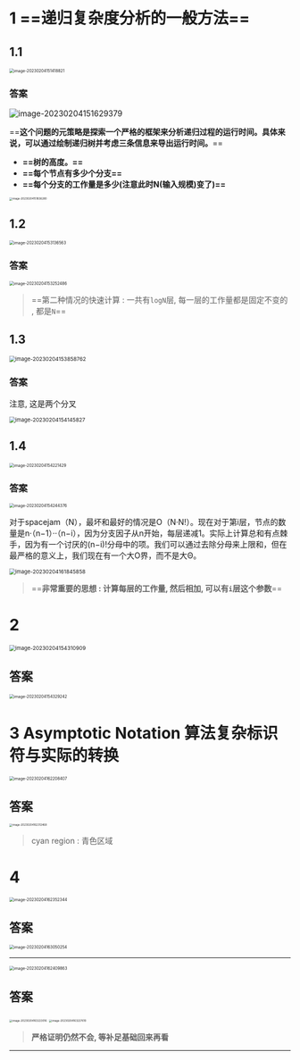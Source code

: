 # 1 ==递归复杂度分析的一般方法==

## 1.1

<img src="C:\Users\weiziheng\AppData\Roaming\Typora\typora-user-images\image-20230204151418821.png" alt="image-20230204151418821" style="zoom:50%;" />

### 答案

![image-20230204151629379](C:\Users\weiziheng\AppData\Roaming\Typora\typora-user-images\image-20230204151629379.png)

==**这个问题的元策略是探索一个严格的框架来分析递归过程的运行时间。具体来说，可以通过绘制递归树并考虑三条信息来导出运行时间。**==

+ **==树的高度。==**
+ **==每个节点有多少个分支==**
+ **==每个分支的工作量是多少(注意此时N(输入规模)变了)==**

<img src="C:\Users\weiziheng\AppData\Roaming\Typora\typora-user-images\image-20230204151836280.png" alt="image-20230204151836280" style="zoom:33%;" />

## 1.2

<img src="C:\Users\weiziheng\AppData\Roaming\Typora\typora-user-images\image-20230204153136563.png" alt="image-20230204153136563" style="zoom: 50%;" />

### 答案

<img src="C:\Users\weiziheng\AppData\Roaming\Typora\typora-user-images\image-20230204153252486.png" alt="image-20230204153252486" style="zoom:50%;" />

> ==第二种情况的快速计算 : 一共有`logN`层, 每一层的工作量都是固定不变的 , 都是`N`==

## 1.3

<img src="C:\Users\weiziheng\AppData\Roaming\Typora\typora-user-images\image-20230204153858762.png" alt="image-20230204153858762" style="zoom:67%;" />

### 答案

注意, 这是两个分叉

<img src="C:\Users\weiziheng\AppData\Roaming\Typora\typora-user-images\image-20230204154145827.png" alt="image-20230204154145827" style="zoom: 67%;" />

## 1.4

<img src="C:\Users\weiziheng\AppData\Roaming\Typora\typora-user-images\image-20230204154221429.png" alt="image-20230204154221429" style="zoom:50%;" />

### 答案

<img src="C:\Users\weiziheng\AppData\Roaming\Typora\typora-user-images\image-20230204154244376.png" alt="image-20230204154244376" style="zoom:50%;" />

对于spacejam（N），最坏和最好的情况是O（N·N!）。现在对于第i层，节点的数量是n·（n−1）··（n−i），因为分支因子从n开始，每层递减1。实际上计算总和有点棘手，因为有一个讨厌的(n−i)!分母中的项。我们可以通过去除分母来上限和，但在最严格的意义上，我们现在有一个大O界，而不是大Θ。

<img src="C:\Users\weiziheng\AppData\Roaming\Typora\typora-user-images\image-20230204161845858.png" alt="image-20230204161845858" style="zoom: 67%;" />

> ==**非常重要的思想 : 计算每层的工作量, 然后相加, 可以有`i`层这个参数**==

# 2

<img src="C:\Users\weiziheng\AppData\Roaming\Typora\typora-user-images\image-20230204154310909.png" alt="image-20230204154310909" style="zoom:67%;" />

## 答案

<img src="C:\Users\weiziheng\AppData\Roaming\Typora\typora-user-images\image-20230204154329242.png" alt="image-20230204154329242" style="zoom: 50%;" />

# 3 Asymptotic Notation 算法复杂标识符与实际的转换

<img src="C:\Users\weiziheng\AppData\Roaming\Typora\typora-user-images\image-20230204162208407.png" alt="image-20230204162208407" style="zoom:50%;" />

## 答案

<img src="C:\Users\weiziheng\AppData\Roaming\Typora\typora-user-images\image-20230204162312468.png" alt="image-20230204162312468" style="zoom: 33%;" />

>  cyan region : 青色区域

# 4

<img src="C:\Users\weiziheng\AppData\Roaming\Typora\typora-user-images\image-20230204162352344.png" alt="image-20230204162352344" style="zoom:50%;" />

## 答案

<img src="C:\Users\weiziheng\AppData\Roaming\Typora\typora-user-images\image-20230204163050254.png" alt="image-20230204163050254" style="zoom:50%;" />

---

<img src="C:\Users\weiziheng\AppData\Roaming\Typora\typora-user-images\image-20230204162409863.png" alt="image-20230204162409863" style="zoom:50%;" />

## 答案

<img src="C:\Users\weiziheng\AppData\Roaming\Typora\typora-user-images\image-20230204163223016.png" alt="image-20230204163223016" style="zoom:33%;" />

<img src="C:\Users\weiziheng\AppData\Roaming\Typora\typora-user-images\image-20230204163227610.png" alt="image-20230204163227610" style="zoom:33%;" />

> **严格证明仍然不会, 等补足基础回来再看**

---

